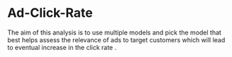 # Ad-Click-Rate
The aim of this analysis is to use multiple models and pick the model that best helps assess the relevance of ads to target customers which will lead to eventual increase in the click rate .
